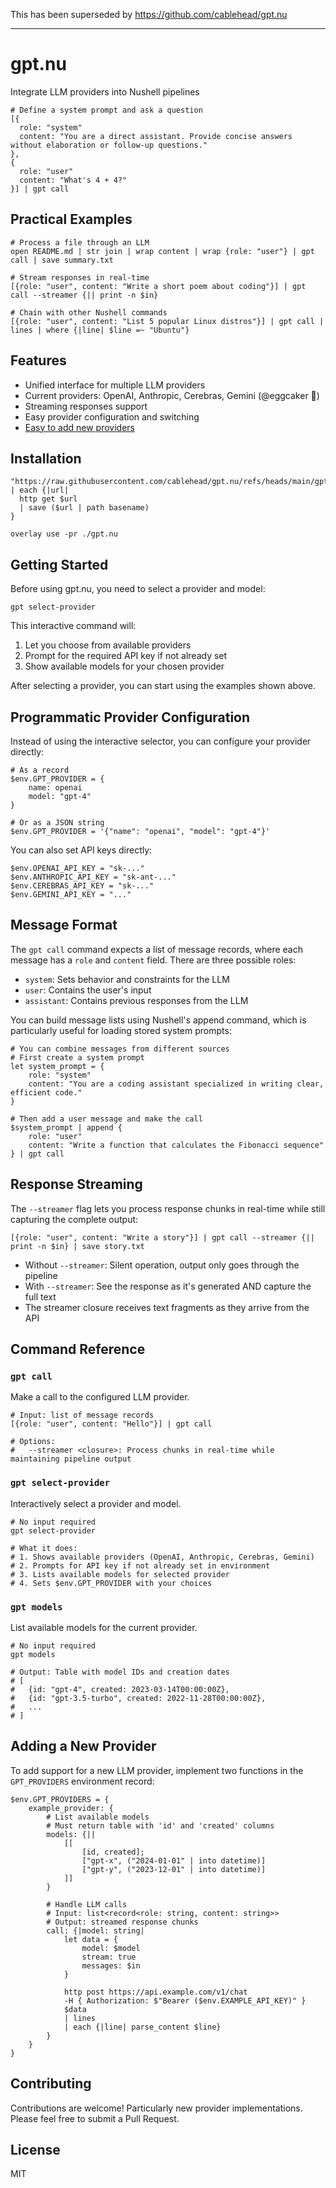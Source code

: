 This has been superseded by https://github.com/cablehead/gpt.nu

-----

# gpt.nu

Integrate LLM providers into Nushell pipelines

```nu
# Define a system prompt and ask a question
[{
  role: "system"
  content: "You are a direct assistant. Provide concise answers without elaboration or follow-up questions."
},
{
  role: "user"
  content: "What's 4 + 4?"
}] | gpt call
```

## Practical Examples

```nu
# Process a file through an LLM
open README.md | str join | wrap content | wrap {role: "user"} | gpt call | save summary.txt

# Stream responses in real-time
[{role: "user", content: "Write a short poem about coding"}] | gpt call --streamer {|| print -n $in}

# Chain with other Nushell commands
[{role: "user", content: "List 5 popular Linux distros"}] | gpt call | lines | where {|line| $line =~ "Ubuntu"}
```

## Features

- Unified interface for multiple LLM providers
- Current providers: OpenAI, Anthropic, Cerebras, Gemini (@eggcaker 🙏)
- Streaming responses support
- Easy provider configuration and switching
- [Easy to add new providers](#adding-a-new-provider)

## Installation

```nu
"https://raw.githubusercontent.com/cablehead/gpt.nu/refs/heads/main/gpt.nu"
| each {|url|
  http get $url
  | save ($url | path basename)
}

overlay use -pr ./gpt.nu
```

## Getting Started

Before using gpt.nu, you need to select a provider and model:

```nu
gpt select-provider
```

This interactive command will:
1. Let you choose from available providers
2. Prompt for the required API key if not already set
3. Show available models for your chosen provider

After selecting a provider, you can start using the examples shown above.

## Programmatic Provider Configuration

Instead of using the interactive selector, you can configure your provider
directly:

```nu
# As a record
$env.GPT_PROVIDER = {
    name: openai
    model: "gpt-4"
}

# Or as a JSON string
$env.GPT_PROVIDER = '{"name": "openai", "model": "gpt-4"}'
```

You can also set API keys directly:

```nu
$env.OPENAI_API_KEY = "sk-..."
$env.ANTHROPIC_API_KEY = "sk-ant-..."
$env.CEREBRAS_API_KEY = "sk-..."
$env.GEMINI_API_KEY = "..."
```

## Message Format

The `gpt call` command expects a list of message records, where each message has
a `role` and `content` field. There are three possible roles:

- `system`: Sets behavior and constraints for the LLM
- `user`: Contains the user's input
- `assistant`: Contains previous responses from the LLM

You can build message lists using Nushell's append command, which is
particularly useful for loading stored system prompts:

```nu
# You can combine messages from different sources
# First create a system prompt
let system_prompt = {
    role: "system"
    content: "You are a coding assistant specialized in writing clear, efficient code."
}

# Then add a user message and make the call
$system_prompt | append {
    role: "user"
    content: "Write a function that calculates the Fibonacci sequence"
} | gpt call
```

## Response Streaming

The `--streamer` flag lets you process response chunks in real-time while still capturing the complete output:

```nu
[{role: "user", content: "Write a story"}] | gpt call --streamer {|| print -n $in} | save story.txt
```

- Without `--streamer`: Silent operation, output only goes through the pipeline
- With `--streamer`: See the response as it's generated AND capture the full text
- The streamer closure receives text fragments as they arrive from the API

## Command Reference

### `gpt call`

Make a call to the configured LLM provider.

```nu
# Input: list of message records
[{role: "user", content: "Hello"}] | gpt call

# Options:
#   --streamer <closure>: Process chunks in real-time while maintaining pipeline output
```

### `gpt select-provider`

Interactively select a provider and model.

```nu
# No input required
gpt select-provider

# What it does:
# 1. Shows available providers (OpenAI, Anthropic, Cerebras, Gemini)
# 2. Prompts for API key if not already set in environment
# 3. Lists available models for selected provider
# 4. Sets $env.GPT_PROVIDER with your choices
```

### `gpt models`

List available models for the current provider.

```nu
# No input required
gpt models

# Output: Table with model IDs and creation dates
# [
#   {id: "gpt-4", created: 2023-03-14T00:00:00Z},
#   {id: "gpt-3.5-turbo", created: 2022-11-28T00:00:00Z},
#   ...
# ]
```

## Adding a New Provider

To add support for a new LLM provider, implement two functions in the
`GPT_PROVIDERS` environment record:

```nu
$env.GPT_PROVIDERS = {
    example_provider: {
        # List available models
        # Must return table with 'id' and 'created' columns
        models: {||
            [[
                [id, created];
                ["gpt-x", ("2024-01-01" | into datetime)]
                ["gpt-y", ("2023-12-01" | into datetime)]
            ]]
        }

        # Handle LLM calls
        # Input: list<record<role: string, content: string>>
        # Output: streamed response chunks
        call: {|model: string|
            let data = {
                model: $model
                stream: true
                messages: $in
            }

            http post https://api.example.com/v1/chat
            -H { Authorization: $"Bearer ($env.EXAMPLE_API_KEY)" }
            $data
            | lines
            | each {|line| parse_content $line}
        }
    }
}
```

## Contributing

Contributions are welcome! Particularly new provider implementations. Please
feel free to submit a Pull Request.

## License

MIT
